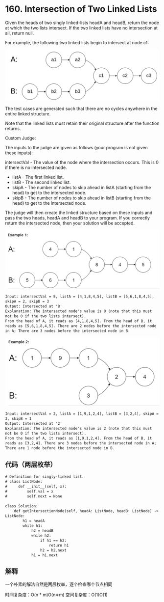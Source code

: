 # 160. Intersection of Two Linked Lists

Given the heads of two singly linked-lists headA and headB, return the node at which the two lists intersect. If the two linked lists have no intersection at all, return null.

For example, the following two linked lists begin to intersect at node c1:

![](Images/1.png)

The test cases are generated such that there are no cycles anywhere in the entire linked structure.

Note that the linked lists must retain their original structure after the function returns.

Custom Judge:

The inputs to the judge are given as follows (your program is not given these inputs):

intersectVal - The value of the node where the intersection occurs. This is 0 if there is no intersected node.

* listA - The first linked list.
* listB - The second linked list.
* skipA - The number of nodes to skip ahead in listA (starting from the head) to get to the intersected node.
* skipB - The number of nodes to skip ahead in listB (starting from the head) to get to the intersected node.

The judge will then create the linked structure based on these inputs and pass the two heads, headA and headB to your program. If you correctly return the intersected node, then your solution will be accepted.

![](Images/2.png)

	Input: intersectVal = 8, listA = [4,1,8,4,5], listB = [5,6,1,8,4,5], skipA = 2, skipB = 3
	Output: Intersected at '8'
	Explanation: The intersected node's value is 8 (note that this must not be 0 if the two lists intersect).
	From the head of A, it reads as [4,1,8,4,5]. From the head of B, it reads as [5,6,1,8,4,5]. There are 2 nodes before the intersected node in A; There are 3 nodes before the intersected node in B.

![](Images/3.png)

	Input: intersectVal = 2, listA = [1,9,1,2,4], listB = [3,2,4], skipA = 3, skipB = 1
	Output: Intersected at '2'
	Explanation: The intersected node's value is 2 (note that this must not be 0 if the two lists intersect).
	From the head of A, it reads as [1,9,1,2,4]. From the head of B, it reads as [3,2,4]. There are 3 nodes before the intersected node in A; There are 1 node before the intersected node in B.



## 代码（两层枚举）

	# Definition for singly-linked list.
	# class ListNode:
	#     def __init__(self, x):
	#         self.val = x
	#         self.next = None
	
	class Solution:
	    def getIntersectionNode(self, headA: ListNode, headB: ListNode) -> ListNode:
	        h1 = headA
	        while h1:
	            h2 = headB
	            while h2:
	                if h1 == h2:
	                    return h1
	                h2 = h2.next
	            h1 = h1.next
	        
## 解释

一个朴素的解法自然是两层枚举，逐个检查哪个节点相同

时间复杂度：O(n * m)O(n∗m)
空间复杂度：O(1)O(1)